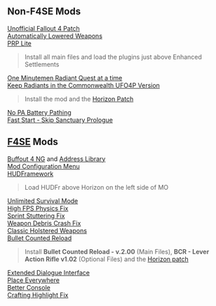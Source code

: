 ## Non-F4SE Mods
[Unofficial Fallout 4 Patch](https://www.nexusmods.com/fallout4/mods/4598)\
[Automatically Lowered Weapons](https://www.nexusmods.com/fallout4/mods/20093)\
[PRP Lite](https://www.nexusmods.com/fallout4/mods/64405)
>Install all main files and load the plugins just above Enhanced Settlements

[One Minutemen Radiant Quest at a time](https://www.nexusmods.com/fallout4/mods/22296)\
[Keep Radiants in the Commonwealth UFO4P Version](https://www.nexusmods.com/fallout4/mods/56089)
>Install the mod and the [Horizon Patch](https://www.nexusmods.com/fallout4/mods/69033)

[No PA Battery Pathing](https://www.nexusmods.com/fallout4/mods/33080)\
[Fast Start - Skip Sanctuary Prologue](https://www.nexusmods.com/fallout4/mods/57101)


## [F4SE](https://www.nexusmods.com/fallout4/mods/42147) Mods
[Buffout 4 NG](https://www.nexusmods.com/fallout4/mods/64880) and [Address Library](https://www.nexusmods.com/fallout4/mods/47327)\
[Mod Configuration Menu](https://www.nexusmods.com/fallout4/mods/21497)\
[HUDFramework](https://www.nexusmods.com/fallout4/mods/20309)
>Load HUDFr above Horizon on the left side of MO

[Unlimited Survival Mode](https://www.nexusmods.com/fallout4/mods/26163)\
[High FPS Physics Fix](https://www.nexusmods.com/fallout4/mods/44798)\
[Sprint Stuttering Fix](https://www.nexusmods.com/fallout4/mods/47760)\
[Weapon Debris Crash Fix](https://www.nexusmods.com/fallout4/mods/48078)\
[Classic Holstered Weapons](https://www.nexusmods.com/fallout4/mods/46101)\
[Bullet Counted Reload](https://www.nexusmods.com/fallout4/mods/41178)
>Install **Bullet Counted Reload - v.2.00** (Main Files), **BCR - Lever Action Rifle v1.02** (Optional Files) and the [Horizon patch](https://www.nexusmods.com/fallout4/mods/45120)

[Extended Dialogue Interface](https://www.nexusmods.com/fallout4/mods/27216)\
[Place Everywhere](https://www.nexusmods.com/fallout4/mods/9424)\
[Better Console](https://www.nexusmods.com/fallout4/mods/26582)\
[Crafting Highlight Fix](https://www.nexusmods.com/fallout4/mods/27479)